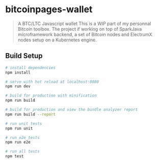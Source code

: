 # bitcoinpages-wallet

> A BTC/LTC Javascript wallet
This is a WIP part of my personnal Bitcoin toolbox. 
The project if working on top of SparkJava microframework backend, a set of Bitcoin nodes and ElectrumX nodes setup on a Kubernetes engine.

## Build Setup

``` bash
# install dependencies
npm install

# serve with hot reload at localhost:8080
npm run dev

# build for production with minification
npm run build

# build for production and view the bundle analyzer report
npm run build --report

# run unit tests
npm run unit

# run e2e tests
npm run e2e

# run all tests
npm test
```
